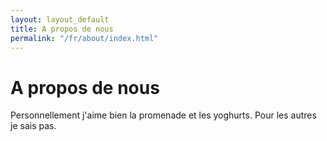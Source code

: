```yaml
---
layout: layout_default
title: A propos de nous
permalink: "/fr/about/index.html"
---
```

# A propos de nous

Personnellement j'aime bien la promenade et les yoghurts. Pour les autres je sais pas.
